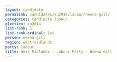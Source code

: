 ```yaml
---
layout: candidate
permalink: candidates/eu2014/labour/neena-gill/
categories: candidate labour
election: eu2014
list-rank: 1
list-rank-ordinal: 1st
person: neena-gill
region: west-midlands
party: labour
title: West Midlands - Labour Party - Neena Gill
---
```

